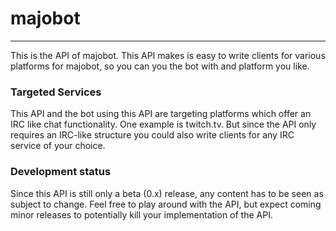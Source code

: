 # majobot
---
This is the API of majobot.
This API makes is easy to write clients for various platforms
for majobot, so you can you the bot with and platform you like.

### Targeted Services
This API and the bot using this API are targeting platforms which offer an IRC like chat functionality.
One example is twitch.tv.
But since the API only requires an IRC-like structure you could also write clients for any IRC service of your choice.

### Development status
Since this API is still only a beta (0.x) release, any content has to be seen as subject to change.
Feel free to play around with the API, but expect coming minor releases to potentially kill your implementation of the API.